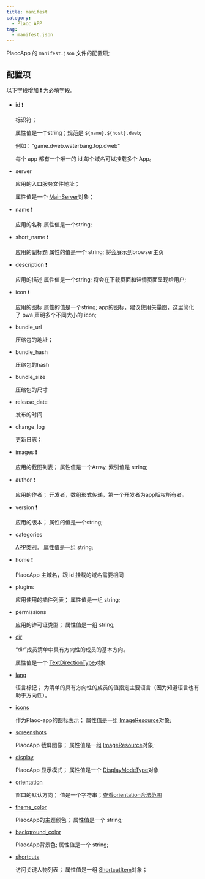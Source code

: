 ```yaml
---
title: manifest
category:
  - Plaoc APP
tag:
  - manifest.json
---
```


PlaocApp 的 `manifest.json` 文件的配置项;

 
## 配置项

  以下字段增加 ❗️ 为必填字段。

  - id ❗️

    标识符；
    
    属性值是一个string；规范是 `${name}.${host}.dweb`;
    
    例如："game.dweb.waterbang.top.dweb"
    
    每个 app 都有一个唯一的 id,每个域名可以挂载多个 App。

  - server

    应用的入口服务文件地址；

    属性值是一个 [MainServer](../../plaoc-plugin/interface/main-server/index.md)对象；

  - name ❗️

    应用的名称
    属性值是一个string; 

  - short_name ❗️
    
    应用的副标题
    属性的值是一个 string;
    将会展示到browser主页

  - description ❗️

    应用的描述
    属性值是一个string;
    将会在下载页面和详情页面呈现给用户;


  - icon ❗️

    应用的图标
    属性的值是一个string;
    app的图标，建议使用矢量图，这里简化了 pwa 声明多个不同大小的 icon;

  - bundle_url

    压缩包的地址；

  - bundle_hash

    压缩包的hash

  - bundle_size

    压缩包的尺寸

  - release_date

    发布的时间

  - change_log
    
    更新日志；
  
  - images ❗️

    应用的截图列表；
    属性值是一个Array, 索引值是 string;

  - author ❗️

    应用的作者；
    开发者，数组形式传递，第一个开发者为app版权所有者。

  - version ❗️

    应用的版本；
    属性的值是一个string;

  - categories
    
    [APP类别](https://github.com/w3c/manifest/wiki/Categories)。
    属性值是一组 string;

  - home ❗️

    PlaocApp 主域名，跟 id 挂载的域名需要相同

  - plugins

    应用使用的插件列表；
    属性值是一组 string;

  - permissions

    应用的许可证类型；
    属性值是一组 string;

  - [dir](https://w3c.github.io/manifest/#dir-member)

    “dir”成员清单中具有方向性的成员的基本方向。
    
    属性值是一个 [TextDirectionType](./text-direction-type.md)对象

  - [lang](https://w3c.github.io/manifest/#lang-member)
    
    语言标记；
    为清单的具有方向性的成员的值指定主要语言（因为知道语言也有助于方向性）。

  - [icons](https://w3c.github.io/manifest/#icons-member-0)

    
    作为Plaoc-app的图标表示；
    属性值是一组 [ImageResource](./image-resource.md)对象;

  - [screenshots](https://w3c.github.io/manifest/#screenshots-member)

    PlaocApp 截屏图像；
    属性值是一组 [ImageResource](./image-resource.md)对象;

  - [display](https://w3c.github.io/manifest/#display-member)

    PlaocApp 显示模式；
    属性值是一个 [DisplayModeType](./display-mode-type.md)对象

  - [orientation](https://w3c.github.io/manifest/#orientation-member)

    窗口的默认方向；
    值是一个字符串；[查看orientation合法范围](./orientation.md)

  - [theme_color](https://w3c.github.io/manifest/#theme_color-member)
    
    PlaocApp的主题颜色；
    属性值是一个 string;

  - [background_color](https://w3c.github.io/manifest/#background_color-member)

    PlaocApp背景色;
    属性值是一个 string;

  - [shortcuts](https://w3c.github.io/manifest/#shortcuts-member)
    
    访问关键人物列表；
    属性值是一组 [ShortcutItem](./shortcut-item.md)对象；
